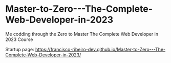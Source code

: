 # Master-to-Zero---The-Complete-Web-Developer-in-2023
Me codding through the Zero to Master The Complete Web Developer in 2023 Course

Startup page: https://francisco-ribeiro-dev.github.io/Master-to-Zero---The-Complete-Web-Developer-in-2023/
